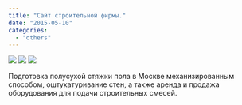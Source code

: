 ```yaml
---
title: "Сайт строительной фирмы."
date: "2015-05-10"
categories: 
  - "others"
---
```

![](/hugoshell/images/2015/05/1slide.jpg)
![](/hugoshell/images/2015/05/2slide.jpg)
![](/hugoshell/images/2015/05/3slide.jpg)

Подготовка полусухой стяжки пола в Москве механизированным способом, оштукатуривание стен, а также аренда и продажа оборудования для подачи строительных смесей.
